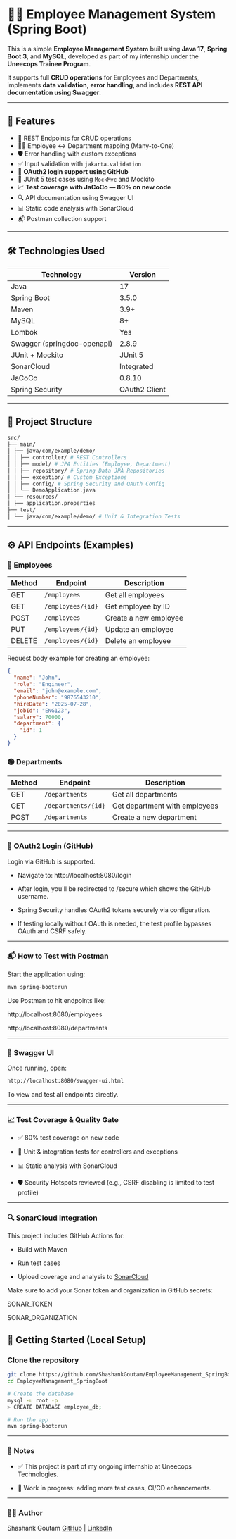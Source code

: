 # 🧑‍💼 Employee Management System (Spring Boot)

This is a simple **Employee Management System** built using **Java 17**, **Spring Boot 3**, and **MySQL**, developed as part of my internship under the **Uneecops Trainee Program**.

It supports full **CRUD operations** for Employees and Departments, implements **data validation**, **error handling**, and includes **REST API documentation using Swagger**.

---

## 🚀 Features

- 🔧 REST Endpoints for CRUD operations
- 🧑‍💼 Employee ↔ Department mapping (Many-to-One)
- 🛡️ Error handling with custom exceptions
- ✅ Input validation with `jakarta.validation`
- 🔐 **OAuth2 login support using GitHub**
- 🧪 JUnit 5 test cases using `MockMvc` and Mockito
- 📈 **Test coverage with JaCoCo — 80% on new code**
- 🔍 API documentation using Swagger UI
- 📊 Static code analysis with SonarCloud
- 📬 Postman collection support

---

## 🛠️ Technologies Used

| Technology       | Version        |
|------------------|----------------|
| Java             | 17             |
| Spring Boot      | 3.5.0          |
| Maven            | 3.9+           |
| MySQL            | 8+             |
| Lombok           | Yes            |
| Swagger (springdoc-openapi) | 2.8.9 |
| JUnit + Mockito  | JUnit 5        |
| SonarCloud       | Integrated     |
| JaCoCo           | 0.8.10         |
| Spring Security  | OAuth2 Client  |

---

## 📁 Project Structure

```bash
src/
├── main/
│ ├── java/com/example/demo/
│ │ ├── controller/ # REST Controllers
│ │ ├── model/ # JPA Entities (Employee, Department)
│ │ ├── repository/ # Spring Data JPA Repositories
│ │ ├── exception/ # Custom Exceptions
│ │ ├── config/ # Spring Security and OAuth Config
│ │ └── DemoApplication.java
│ └── resources/
│ ├── application.properties
├── test/
│ └── java/com/example/demo/ # Unit & Integration Tests
```


---

## ⚙️ API Endpoints (Examples)

### 🔵 Employees

| Method | Endpoint             | Description                  |
|--------|----------------------|------------------------------|
| GET    | `/employees`         | Get all employees            |
| GET    | `/employees/{id}`    | Get employee by ID           |
| POST   | `/employees`         | Create a new employee        |
| PUT    | `/employees/{id}`    | Update an employee           |
| DELETE | `/employees/{id}`    | Delete an employee           |

Request body example for creating an employee:
```json
{
  "name": "John",
  "role": "Engineer",
  "email": "john@example.com",
  "phoneNumber": "9876543210",
  "hireDate": "2025-07-28",
  "jobId": "ENG123",
  "salary": 70000,
  "department": {
    "id": 1
  }
}
```


### 🟢 Departments

| Method | Endpoint            | Description                   |
| ------ | ------------------- | ----------------------------- |
| GET    | `/departments`      | Get all departments           |
| GET    | `/departments/{id}` | Get department with employees |
| POST   | `/departments`      | Create a new department       |

---

### 🔐 OAuth2 Login (GitHub)

Login via GitHub is supported.

- Navigate to: http://localhost:8080/login

- After login, you'll be redirected to /secure which shows the GitHub username.

- Spring Security handles OAuth2 tokens securely via configuration.

- If testing locally without OAuth is needed, the test profile bypasses OAuth and CSRF safely.

---

### 📬 How to Test with Postman
Start the application using:
```bash
mvn spring-boot:run
```
Use Postman to hit endpoints like:

http://localhost:8080/employees

http://localhost:8080/departments

---

### 📄 Swagger UI
Once running, open:
```bash
http://localhost:8080/swagger-ui.html
```
To view and test all endpoints directly.

---

### 📈 Test Coverage & Quality Gate

- ✅ 80% test coverage on new code

- 🧪 Unit & integration tests for controllers and exceptions

- 📊 Static analysis with SonarCloud

- 🛡️ Security Hotspots reviewed (e.g., CSRF disabling is limited to test profile)

---

### 🔍 SonarCloud Integration
This project includes GitHub Actions for:

- Build with Maven

- Run test cases

- Upload coverage and analysis to [SonarCloud](https://sonarcloud.io/)

Make sure to add your Sonar token and organization in GitHub secrets:

SONAR_TOKEN

SONAR_ORGANIZATION


## 🏁 Getting Started (Local Setup)

### Clone the repository
```bash
git clone https://github.com/ShashankGoutam/EmployeeManagement_SpringBoot.git
cd EmployeeManagement_SpringBoot

# Create the database
mysql -u root -p
> CREATE DATABASE employee_db;

# Run the app
mvn spring-boot:run
```
---

### 📌 Notes
- ✅ This project is part of my ongoing internship at Uneecops Technologies.

- 🚧 Work in progress: adding more test cases, CI/CD enhancements.

---

### 🙋‍♂️ Author
Shashank Goutam
[GitHub](https://github.com/ShashankGoutam) | [LinkedIn](https://www.linkedin.com/in/shashank-goutam-735924288)




